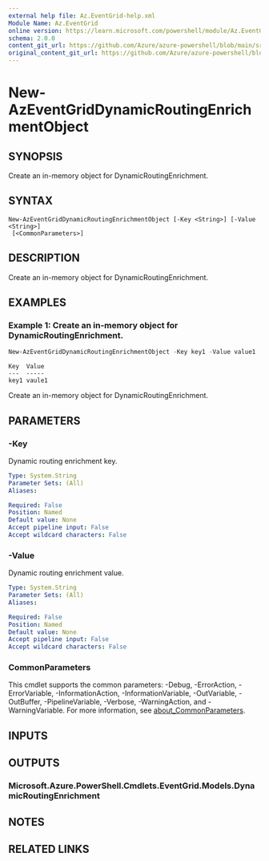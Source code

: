 ```yaml
---
external help file: Az.EventGrid-help.xml
Module Name: Az.EventGrid
online version: https://learn.microsoft.com/powershell/module/Az.EventGrid/new-azeventgriddynamicroutingenrichmentobject
schema: 2.0.0
content_git_url: https://github.com/Azure/azure-powershell/blob/main/src/EventGrid/EventGrid/help/New-AzEventGridDynamicRoutingEnrichmentObject.md
original_content_git_url: https://github.com/Azure/azure-powershell/blob/main/src/EventGrid/EventGrid/help/New-AzEventGridDynamicRoutingEnrichmentObject.md
---
```


# New-AzEventGridDynamicRoutingEnrichmentObject

## SYNOPSIS
Create an in-memory object for DynamicRoutingEnrichment.

## SYNTAX

```
New-AzEventGridDynamicRoutingEnrichmentObject [-Key <String>] [-Value <String>]
 [<CommonParameters>]
```

## DESCRIPTION
Create an in-memory object for DynamicRoutingEnrichment.

## EXAMPLES

### Example 1: Create an in-memory object for DynamicRoutingEnrichment.
```powershell
New-AzEventGridDynamicRoutingEnrichmentObject -Key key1 -Value value1
```

```output
Key  Value
---  -----
key1 vaule1
```

Create an in-memory object for DynamicRoutingEnrichment.

## PARAMETERS

### -Key
Dynamic routing enrichment key.

```yaml
Type: System.String
Parameter Sets: (All)
Aliases:

Required: False
Position: Named
Default value: None
Accept pipeline input: False
Accept wildcard characters: False
```

### -Value
Dynamic routing enrichment value.

```yaml
Type: System.String
Parameter Sets: (All)
Aliases:

Required: False
Position: Named
Default value: None
Accept pipeline input: False
Accept wildcard characters: False
```

### CommonParameters
This cmdlet supports the common parameters: -Debug, -ErrorAction, -ErrorVariable, -InformationAction, -InformationVariable, -OutVariable, -OutBuffer, -PipelineVariable, -Verbose, -WarningAction, and -WarningVariable. For more information, see [about_CommonParameters](http://go.microsoft.com/fwlink/?LinkID=113216).

## INPUTS

## OUTPUTS

### Microsoft.Azure.PowerShell.Cmdlets.EventGrid.Models.DynamicRoutingEnrichment

## NOTES

## RELATED LINKS
